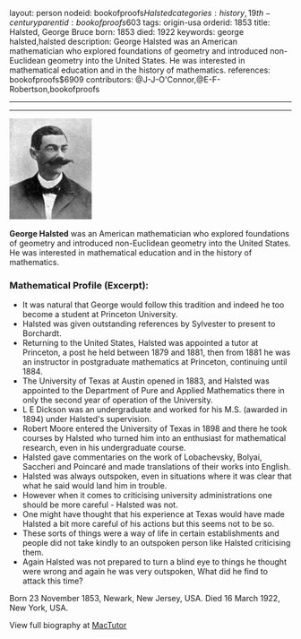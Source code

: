 layout: person
nodeid: bookofproofs$Halsted
categories: history,19th-century
parentid: bookofproofs$603
tags: origin-usa
orderid: 1853
title: Halsted, George Bruce
born: 1853
died: 1922
keywords: george halsted,halsted
description: George Halsted was an American mathematician who explored foundations of geometry and introduced non-Euclidean geometry into the United States. He was interested in mathematical education and in the history of mathematics.
references: bookofproofs$6909
contributors: @J-J-O'Connor,@E-F-Robertson,bookofproofs

---



---

![Halsted.jpg](https://github.com/bookofproofs/bookofproofs.github.io/blob/main/_sources/_assets/images/portraits/Halsted.jpg?raw=true)

**George Halsted** was an American mathematician who explored foundations of geometry and introduced non-Euclidean geometry into the United States. He was interested in mathematical education and in the history of mathematics.

### Mathematical Profile (Excerpt):
* It was natural that George would follow this tradition and indeed he too become a student at Princeton University.
* Halsted was given outstanding references by Sylvester to present to Borchardt.
* Returning to the United States, Halsted was appointed a tutor at Princeton, a post he held between 1879 and 1881, then from 1881 he was an instructor in postgraduate mathematics at Princeton, continuing until 1884.
* The University of Texas at Austin opened in 1883, and Halsted was appointed to the Department of Pure and Applied Mathematics there in only the second year of operation of the University.
* L E Dickson was an undergraduate and worked for his M.S. (awarded in 1894) under Halsted's supervision.
* Robert Moore entered the University of Texas in 1898 and there he took courses by Halsted who turned him into an enthusiast for mathematical research, even in his undergraduate course.
* Halsted gave commentaries on the work of Lobachevsky, Bolyai, Saccheri and Poincaré and made translations of their works into English.
* Halsted was always outspoken, even in situations where it was clear that what he said would land him in trouble.
* However when it comes to criticising university administrations one should be more careful - Halsted was not.
* One might have thought that his experience at Texas would have made Halsted a bit more careful of his actions but this seems not to be so.
* These sorts of things were a way of life in certain establishments and people did not take kindly to an outspoken person like Halsted criticising them.
* Again Halsted was not prepared to turn a blind eye to things he thought were wrong and again he was very outspoken, What did he find to attack this time?

Born 23 November 1853, Newark, New Jersey, USA. Died 16 March 1922, New York, USA.

View full biography at [MacTutor](https://mathshistory.st-andrews.ac.uk/Biographies/Halsted/)

